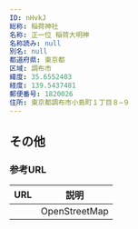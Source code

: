 ```yaml
---
ID: nHvkJ
総称: 稲荷神社
名称: 正一位 稲荷大明神
名称読み: null
別名: null
都道府県: 東京都
区域: 調布市
緯度: 35.6552403
経度: 139.5437481
郵便番号: 1820026
住所: 東京都調布市小島町１丁目８−９
---
```


## その他

### 参考URL

| URL | 説明          |
| --- | ------------- |
|     | OpenStreetMap |
